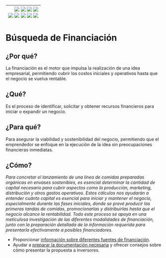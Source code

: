 <div align=right>

|[![](https://img.shields.io/badge/-Inicio-FFF?style=flat&logo=Emlakjet&logoColor=black)](/README.md) [![](https://img.shields.io/badge/-Introducción-FFF?style=flat&logo=abbrobotstudio&logoColor=black)](/documentos/intro.md) [![](https://img.shields.io/badge/-Modelos_de_lenguaje-FFF?style=flat&logo=LiveChat&logoColor=black)](/documentos/LLMs.md) [![](https://img.shields.io/badge/-Panorámica-FFF?style=flat&logo=openstreetmap&logoColor=black)](/documentos/panoramica.md)<br>  [![](https://img.shields.io/badge/-Prompts-FFF?style=flat&logo=Proton&logoColor=black)](/documentos/prompts/README.md) [![](https://img.shields.io/badge/-Ing,_de_prompts-FFF?style=flat&logo=googleearthengine&logoColor=black)](/documentos/ingenieriaDePrompts/README.md) [![](https://img.shields.io/badge/-Patrones-FFF?style=flat&logo=textpattern&logoColor=black)](/documentos/ingenieriaDePrompts/patrones/README.md) [![](https://img.shields.io/badge/8vP-FFF?style=flat&logo=v8&logoColor=black)](/documentos/prompts/mejoresPracticas/8virtudesDelPrompting.md) [![](https://img.shields.io/badge/-Casos_de_uso-FFF?style=flat&logo=gitbook&logoColor=black)](/documentos/casosDeUso/README.md)|
|-:|

</div>

# Búsqueda de Financiación

## ¿Por qué?

La financiación es el motor que impulsa la realización de una idea empresarial, permitiendo cubrir los costos iniciales y operativos hasta que el negocio se vuelva rentable.

## ¿Qué?

Es el proceso de identificar, solicitar y obtener recursos financieros para iniciar o expandir un negocio.

## ¿Para qué?

Para asegurar la viabilidad y sostenibilidad del negocio, permitiendo que el emprendedor se enfoque en la ejecución de la idea sin preocupaciones financieras inmediatas.

## ¿Cómo?

*Para concretar el lanzamiento de una línea de comidas preparadas orgánicas en envases sostenibles, es esencial determinar la cantidad de capital necesario para cubrir aspectos como la producción, marketing, distribución y otros gastos operativos. Estos cálculos nos ayudarán a entender cuánto capital es esencial para iniciar y mantener el negocio, especialmente durante las fases iniciales, donde se prevé producir las primeras tandas de comidas, promocionarlas y distribuirlas hasta que el negocio alcance la rentabilidad. Todo este proceso se apoya en una meticulosa investigación de las diferentes modalidades de financiación, junto con la preparación detallada de la información requerida para presentarla efectivamente a posibles financiadores.*

- Proporcionar [información sobre diferentes fuentes de financiación](modalidades.md).
- Ayudar a [preparar la documentación necesaria](preparacion.md) y ofrecer consejos sobre cómo presentar la propuesta a inversores.
